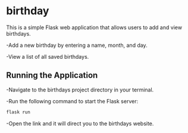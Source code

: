 # **birthday**

This is a simple Flask web application that allows users to add and view birthdays.

-Add a new birthday by entering a name, month, and day.

-View a list of all saved birthdays.

## Running the Application

-Navigate to the birthdays project directory in your terminal.

-Run the following command to start the Flask server:

   ```bash
   flask run
   ```
-Open the link and it will direct you to the birthdays website.
